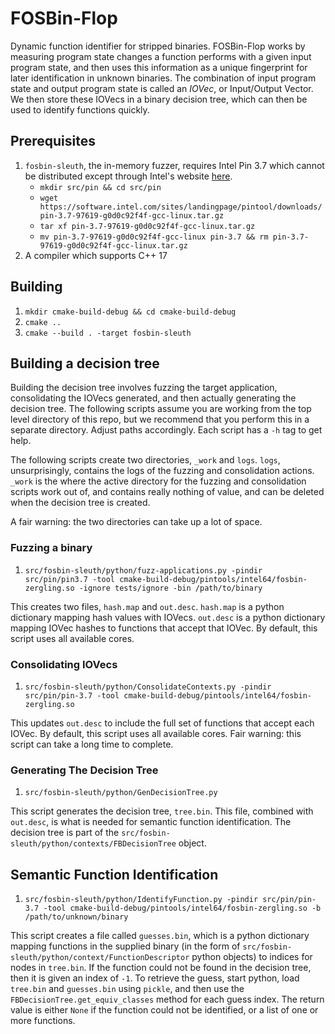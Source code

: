 # FOSBin-Flop

Dynamic function identifier for stripped binaries.
FOSBin-Flop works by measuring program state changes a function performs
with a given input program state, and then uses this information as a 
unique fingerprint for later identification in unknown binaries.
The combination of input program state and output program state is called
an _IOVec_, or Input/Output Vector.
We then store these IOVecs in a binary decision tree, which can then be used
to identify functions quickly.

## Prerequisites
1. `fosbin-sleuth`, the in-memory fuzzer, requires Intel Pin 3.7 which cannot be distributed
except through Intel's website 
[here](https://software.intel.com/en-us/articles/pin-a-binary-instrumentation-tool-downloads).
    * `mkdir src/pin && cd src/pin`
    * `wget https://software.intel.com/sites/landingpage/pintool/downloads/pin-3.7-97619-g0d0c92f4f-gcc-linux.tar.gz`
    * `tar xf pin-3.7-97619-g0d0c92f4f-gcc-linux.tar.gz`
    * `mv pin-3.7-97619-g0d0c92f4f-gcc-linux pin-3.7 && rm pin-3.7-97619-g0d0c92f4f-gcc-linux.tar.gz`
1. A compiler which supports C++ 17

## Building
1. `mkdir cmake-build-debug && cd cmake-build-debug`
1. `cmake ..`
1. `cmake --build . -target fosbin-sleuth`

## Building a decision tree
Building the decision tree involves fuzzing the target application, consolidating the IOVecs generated, and then actually generating the decision tree.
The following scripts assume you are working from the top level directory
of this repo, but we recommend that you perform this in a separate 
directory.  Adjust paths accordingly. Each script has a `-h` tag to get
help.

The following scripts create two directories, `_work` and `logs`.
`logs`, unsurprisingly, contains the logs of the fuzzing and consolidation
actions.
`_work` is the where the active directory for the fuzzing and consolidation
scripts work out of, and contains really nothing of value, and can be 
deleted when the decision tree is created.

A fair warning: the two directories can take up a lot of space.

### Fuzzing a binary
1. `src/fosbin-sleuth/python/fuzz-applications.py -pindir src/pin/pin3.7 -tool cmake-build-debug/pintools/intel64/fosbin-zergling.so -ignore tests/ignore -bin /path/to/binary`

This creates two files, `hash.map` and `out.desc`. `hash.map` is a python
dictionary mapping hash values with IOVecs.
`out.desc` is a python dictionary mapping IOVec hashes to functions that
accept that IOVec.  By default, this script uses all available cores.

### Consolidating IOVecs
1. `src/fosbin-sleuth/python/ConsolidateContexts.py -pindir src/pin/pin-3.7 -tool cmake-build-debug/pintools/intel64/fosbin-zergling.so`

This updates `out.desc` to include the full set of functions that accept 
each IOVec.
By default, this script uses all available cores.
Fair warning: this script can take a long time to complete.

### Generating The Decision Tree
1. `src/fosbin-sleuth/python/GenDecisionTree.py`

This script generates the decision tree, `tree.bin`. This file, combined
with `out.desc`, is what is needed for semantic function identification.
The decision tree is part of the 
`src/fosbin-sleuth/python/contexts/FBDecisionTree` object.

## Semantic Function Identification
1. `src/fosbin-sleuth/python/IdentifyFunction.py -pindir src/pin/pin-3.7 -tool cmake-build-debug/pintools/intel64/fosbin-zergling.so -b /path/to/unknown/binary`

This script creates a file called `guesses.bin`, which is a python dictionary
mapping functions in the supplied binary (in the form of 
`src/fosbin-sleuth/python/context/FunctionDescriptor` python objects)
to indices for nodes in `tree.bin`.
If the function could not be found in the decision tree, then it is given
an index of `-1`.
To retrieve the guess, start python, load `tree.bin` and `guesses.bin` 
using `pickle`, and then use the `FBDecisionTree.get_equiv_classes` 
method for each guess index.
The return value is either `None` if the function could not be identified,
or a list of one or more functions. 